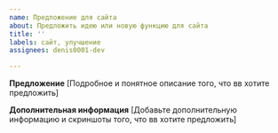 ```yaml
---
name: Предложение для сайта
about: Предложить идею или новую функцию для сайта
title: ''
labels: сайт, улучшение
assignees: denis0001-dev

---
```


**Предложение**
[Подробное и понятное описание того, что вв хотите предложить]

**Дополнительная информация**
[Добавьте дополнительную информацию и скриншоты того, что вв хотите предложить]
